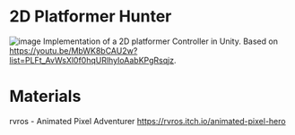 # 2D Platformer Hunter 
![image](https://github.com/ta-david-yu/2D-Platformer-Hunter/blob/master/Demo.gif)
Implementation of a 2D platformer Controller in Unity.
Based on https://youtu.be/MbWK8bCAU2w?list=PLFt_AvWsXl0f0hqURlhyIoAabKPgRsqjz.

# Materials
rvros - Animated Pixel Adventurer
https://rvros.itch.io/animated-pixel-hero
